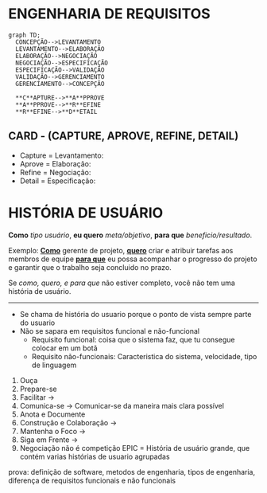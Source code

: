 # ENGENHARIA DE REQUISITOS
  ```mermaid
  graph TD;
    CONCEPÇÃO-->LEVANTAMENTO
    LEVANTAMENTO-->ELABORAÇÃO
    ELABORAÇÃO-->NEGOCIAÇÃO
    NEGOCIAÇÃO-->ESPECIFICAÇÃO
    ESPECIFICAÇÃO-->VALIDAÇÃO
    VALIDAÇÃO-->GERENCIAMENTO
    GERENCIAMENTO-->CONCEPÇÃO

    **C**APTURE-->**A**PPROVE
    **A**PPROVE-->**R**EFINE
    **R**EFINE-->**D**ETAIL
  ```

## CARD - (CAPTURE, APROVE, REFINE, DETAIL)
  * Capture = Levantamento: 
  * Aprove = Elaboração: 
  * Refine = Negociação: 
  * Detail = Especificação: 
  
# HISTÓRIA DE USUÁRIO
**Como** *tipo usuário*, **eu quero** *meta/objetivo*, **para que** *beneficio/resultado*.

Exemplo: <ins>**Como**</ins> gerente de projeto, <ins>**quero**</ins> criar e atribuir tarefas aos membros de equipe <ins>**para que**</ins> eu possa acompanhar o progresso do projeto e garantir que o trabalho seja concluido no prazo.

Se *como, quero, e para que* não estiver completo, você não tem uma história de usuário.

---

* Se chama de história do usuario porque o ponto de vista sempre parte do usuario
* Não se sapara em requisitos funcional e não-funcional
  * Requisito funcional: coisa que o sistema faz, que tu consegue colocar em um botã
  * Requisito não-funcionais: Caracteristica do sistema, velocidade, tipo de linguagem

1) Ouça
2) Prepare-se
3) Facilitar -> 
4) Comunica-se -> Comunicar-se da maneira mais clara possível
5) Anota e Documente
6) Construção e Colaboração -> 
7) Mantenha o Foco -> 
8) Siga em Frente ->
9) Negociação não é competição
EPIC = História de usuário grande, que contém varias histórias de usuario agrupadas

prova: definição de software, metodos de engenharia, tipos de engenharia, diferença de requisitos funcionais e não funcionais
